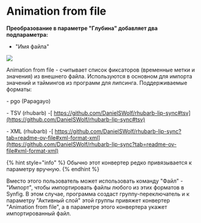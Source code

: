 # Animation from file

**Преобразование в параметре "Глубина" добавляет два подпараметра:**

* "Имя файла"

![](https://lh7-us.googleusercontent.com/WQuBdQgCjPkb195QoC8hmdsfufNNgb0Rlb1RY9Wj4mqEwrj2ClHFsZl0c08VkBkQLpEOk\_CFpmctxFQzfD6FGzDbnKtz8zf42P9P0bsLiZJVx2AII5Uy3K0no8xL4Rn1HSO6EpXFYmqr7ZhxEoCfg1w)

Animation from file - считывает список фиксаторов (временные метки и значения) из внешнего файла. Используются в основном для импорта значений и таймингов из программ для липсинга. Поддерживаемые форматы:

\- pgo (Papagayo)

\- TSV (rhubarb) -[ https://github.com/DanielSWolf/rhubarb-lip-sync#tsv](https://github.com/DanielSWolf/rhubarb-lip-sync#tsv)

\- XML (rhubarb) -[ https://github.com/DanielSWolf/rhubarb-lip-sync?tab=readme-ov-file#xml-format-xml](https://github.com/DanielSWolf/rhubarb-lip-sync?tab=readme-ov-file#xml-format-xml)

{% hint style="info" %}
Обычно этот конвертер редко привязывается к параметру вручную.
{% endhint %}

Вместо этого пользователь может использовать команду "Файл" - "Импорт", чтобы импортировать файлы любого из этих форматов в Synfig. В этом случае, программа создаст группу-переключатель и к параметру "Активный слой" этой группы привяжет конвертер "Animation from file", а в параметре этого конвертера укажет импортированный файл.
